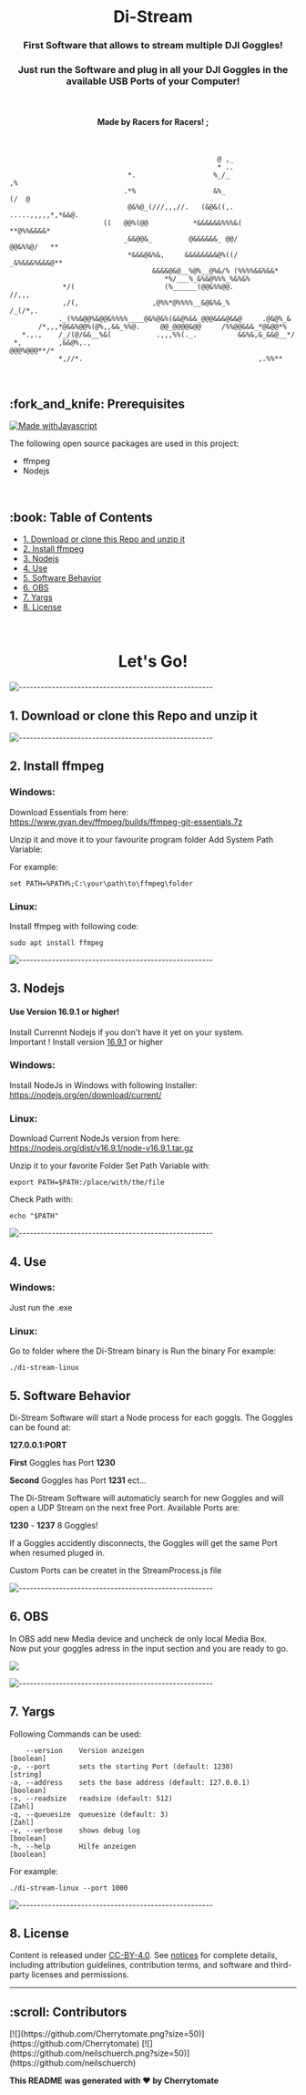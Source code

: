 ﻿
<h1 align="center"> Di-Stream </h1>
<h3 align="center"> First Software that allows to stream multiple DJI Goggles! </h3>  
<h3 align="center"> Just run the Software and plug in all your DJI Goggles in the available USB Ports of your Computer! </h3> 
</br>
<h4 align="center"> Made by Racers for Racers! ; </h4> 

</br>
 
                                                       @ ,_                          
                                                       * ..                          
                                 *.                   %_/_                        ,% 
                                .*%                   &%_                  (/  @     
                                 @&%@_(///,,,//.   (&@&((,.  .....,,,,,*,*&&@.       
                           ((   @@%(@@           *&&&&&&%%%&(          **@%%&&&&*    
                                _&&@@&_         @&&&&&&_ @@/             @@&%%@/   **
                                 *&&&@&%&,     &&&&&&&&@%((/      _&%&&&%&&&@**      
                                       &&&&@&@__%@%__@%&/% (%%%%&&%&&*               
                                          *%/___%_&%&@%%%_%&%&%                      
                 */(                      (%______(@@&%%@@.                //,,,     
                 ,/(,                  ,@%%*@%%%%__&@&%&_%            /_(/*,.        
                ._(%%&@@%&@@&%%%%____@&%@&%(&&@%&&_@@@&&&@&&@     .@&@%_&            
           /*,,,*@&&%@@%(@%,,&&_%%@.     @@_@@@@&@@     /%%@@&&&_*@&@@*%            
       *.,.,    /_/(@/&&__%&(           .,,,%%(._.          &&%&,&_&&@__*/         
     *,         ,&&@%,.,                                        @@@%@@@**/*         
                *,//*.                                           ,.%%**             


</br>


<!-- PREREQUISITES -->
<h2 id="prerequisites"> :fork_and_knife: Prerequisites</h2>

[![Made withJavascript](https://img.shields.io/badge/made%20with%20-Javscript-orange)](https://jupyter.org/try) 


The following open source packages are used in this project:
* ffmpeg
* Nodejs

</br>

<!-- TABLE OF CONTENTS -->
<h2 id="table-of-contents"> :book: Table of Contents</h2>

- [1. Download or clone this Repo and unzip it](#1-download-or-clone-this-repo-and-unzip-it)
- [2. Install ffmpeg](#2-install-ffmpeg)
- [3. Nodejs](#3-nodejs)
- [4. Use](#4-use)
- [5. Software Behavior](#5-software-behavior)
- [6. OBS](#6-obs)
- [7. Yargs](#7-yargs)
- [8. License](#8-license)
  </br>
</br>
<h1 align="center"> Let's Go!  </h1>

![-----------------------------------------------------](https://raw.githubusercontent.com/andreasbm/readme/master/assets/lines/rainbow.png)


## 1. Download or clone this Repo and unzip it
![-----------------------------------------------------](https://raw.githubusercontent.com/andreasbm/readme/master/assets/lines/rainbow.png)

## 2. Install ffmpeg


   ### Windows:
   Download Essentials from here:  
   https://www.gyan.dev/ffmpeg/builds/ffmpeg-git-essentials.7z  

   Unzip it and move it to your favourite program folder
   Add System Path Variable:

   For example:

   ```
   set PATH=%PATH%;C:\your\path\to\ffmpeg\folder
   ```
   ### Linux:

   Install ffmpeg with following code:
   ```
   sudo apt install ffmpeg
   ```

![-----------------------------------------------------](https://raw.githubusercontent.com/andreasbm/readme/master/assets/lines/rainbow.png)


## 3. Nodejs 

#### Use Version 16.9.1 or higher!
   Install Currennt Nodejs if you don't have it yet on your system.   
   Important ! Install version <ins>16.9.1</ins> or higher

   ### Windows:

   Install NodeJs in Windows with following Installer:  
   https://nodejs.org/en/download/current/
   ### Linux:

   Download Current NodeJs version from here:  
   https://nodejs.org/dist/v16.9.1/node-v16.9.1.tar.gz  

   Unzip it to your favorite Folder
   Set Path Variable with:

   ```
   export PATH=$PATH:/place/with/the/file
   ```
   Check Path with:
   ```
   echo "$PATH"
   ```


   ![-----------------------------------------------------](https://raw.githubusercontent.com/andreasbm/readme/master/assets/lines/rainbow.png)
## 4. Use

### Windows:
   Just run the .exe

### Linux:
   Go to folder where the Di-Stream binary is 
   Run the binary 
   For example:
   ```
   ./di-stream-linux
   ```




## 5. Software Behavior
   Di-Stream Software will start a Node process for each goggls. The Goggles can be found at:

   **127.0.0.1:PORT**

   **First** Goggles has Port **1230**

   **Second** Goggles has Port **1231** ect...

   The Di-Stream Software will automaticly search for new Goggles and will open a UDP Stream on  the next free Port.
   Available Ports are:

   **1230** - **1237** 8 Goggles!

   If a Goggles accidently disconnects, the Goggles will get the same Port when resumed pluged in.

   Custom Ports can be createt in the StreamProcess.js file

![-----------------------------------------------------](https://raw.githubusercontent.com/andreasbm/readme/master/assets/lines/rainbow.png)

## 6. OBS

In OBS add new Media device and uncheck de only local Media Box.  
Now put your goggles adress in the input section and you are ready to go. 

![](https://github.com/Di-Stream/Di-Stream/blob/main/assets/obs_example.png)






![-----------------------------------------------------](https://raw.githubusercontent.com/andreasbm/readme/master/assets/lines/rainbow.png)

## 7. Yargs

Following Commands can be used:
   ```
       --version    Version anzeigen                                     [boolean]
  -p, --port       sets the starting Port (default: 1230)               [string]
  -a, --address    sets the base address (default: 127.0.0.1)           [boolean]
  -s, --readsize   readsize (default: 512)                              [Zahl]
  -q, --queuesize  queuesize (default: 3)                               [Zahl]
  -v, --verbose    shows debug log                                      [boolean]
  -h, --help       Hilfe anzeigen                                       [boolean]
  
   ```
For example:
   ```
   ./di-stream-linux --port 1000
   ```

![-----------------------------------------------------](https://raw.githubusercontent.com/andreasbm/readme/master/assets/lines/rainbow.png)

## 8. License

Content is released under [CC-BY-4.0](https://creativecommons.org/licenses/by/4.0/). See [notices](notices.md) for complete details, including attribution guidelines, contribution terms, and software and third-party licenses and permissions.

---

<!-- CONTRIBUTORS -->
<h2 id="contributors"> :scroll: Contributors</h2>
[![](https://github.com/Cherrytomate.png?size=50)](https://github.com/Cherrytomate)
[![](https://github.com/neilschuerch.png?size=50)](https://github.com/neilschuerch)


**This README was generated with ❤️ by Cherrytomate**









